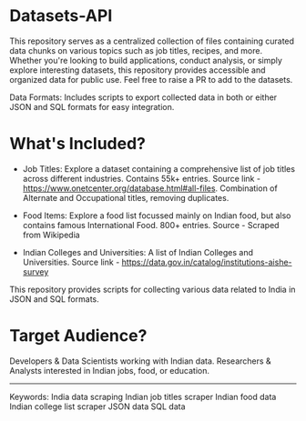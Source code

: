 # Datasets-API
This repository serves as a centralized collection of files containing curated data chunks on various topics such as job titles, recipes, and more. Whether you're looking to build applications, conduct analysis, or simply explore interesting datasets, this repository provides accessible and organized data for public use. Feel free to raise a PR to add to the datasets. 

Data Formats: Includes scripts to export collected data in both or either JSON and SQL formats for easy integration.

# What's Included?
- Job Titles: Explore a dataset containing a comprehensive list of job titles across different industries. Contains 55k+ entries. Source link - https://www.onetcenter.org/database.html#all-files. Combination of Alternate and Occupational titles, removing duplicates. 

- Food Items: Explore a food list focussed mainly on Indian food, but also contains famous International Food. 800+ entries. Source - Scraped from Wikipedia

- Indian Colleges and Universities: A list of Indian Colleges and Universities. Source link - https://data.gov.in/catalog/institutions-aishe-survey

This repository provides scripts for collecting various data related to India in JSON and SQL formats.

# Target Audience?

Developers & Data Scientists working with Indian data.
Researchers & Analysts interested in Indian jobs, food, or education.


--------------------------------------------------------------------------------------------------------------------------------------------------------------------------------------------------------
Keywords:
India data scraping
Indian job titles scraper
Indian food data
Indian college list scraper
JSON data
SQL data
